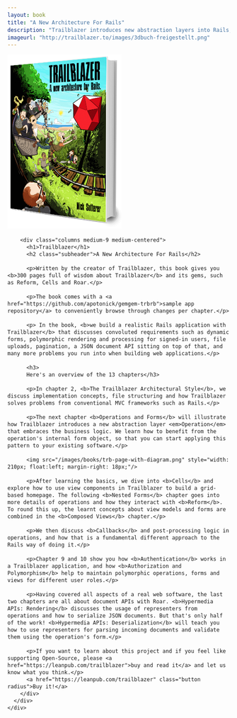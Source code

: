 ```yaml
---
layout: book
title: "A New Architecture For Rails"
description: "Trailblazer introduces new abstraction layers into Rails, gives developers structure and architectural guidance. This book teaches you how."
imageurl: "http://trailblazer.to/images/3dbuch-freigestellt.png"
---
```


<section class="marketing-book book">
  <div class="row">
    <div class="columns">
      <div class="row">
        <div class="columns medium-9 medium-centered">
          <a href="https://leanpub.com/trailblazer">
          <img src="/images/3dbuch-freigestellt.png" />
          </a>
        </div>

        <div class="columns medium-9 medium-centered">
          <h1>Trailblazer</h1>
          <h2 class="subheader">A New Architecture For Rails</h2>

          <p>Written by the creator of Trailblazer, this book gives you <b>300 pages full of wisdom about Trailblazer</b> and its gems, such as Reform, Cells and Roar.</p>

          <p>The book comes with a <a href="https://github.com/apotonick/gemgem-trbrb">sample app repository</a> to conveniently browse through changes per chapter.</p>

          <p> In the book, <b>we build a realistic Rails application with Trailblazer</b> that discusses convoluted requirements such as dynamic forms, polymorphic rendering and processing for signed-in users, file uploads, pagination, a JSON document API sitting on top of that, and many more problems you run into when building web applications.</p>

          <h3>
          Here's an overview of the 13 chapters</h3>

          <p>In chapter 2, <b>The Trailblazer Architectural Style</b>, we discuss implementation concepts, file structuring and how Trailblazer solves problems from conventional MVC frameworks such as Rails.</p>

          <p>The next chapter <b>Operations and Forms</b> will illustrate how Trailblazer introduces a new abstraction layer <em>Operation</em> that embraces the business logic. We learn how to benefit from the operation's internal form object, so that you can start applying this pattern to your existing software.</p>

          <img src="/images/books/trb-page-with-diagram.png" style="width: 210px; float:left; margin-right: 18px;"/>

          <p>After learning the basics, we dive into <b>Cells</b> and explore how to use view components in Trailblazer to build a grid-based homepage. The following <b>Nested Forms</b> chapter goes into more details of operations and how they interact with <b>Reform</b>. To round this up, the learnt concepts about view models and forms are combined in the <b>Composed Views</b> chapter.</p>

          <p>We then discuss <b>Callbacks</b> and post-processing logic in operations, and how that is a fundamental different approach to the Rails way of doing it.</p>

          <p>Chapter 9 and 10 show you how <b>Authentication</b> works in a Trailblazer application, and how <b>Authorization and Polymorphism</b> help to maintain polymorphic operations, forms and views for different user roles.</p>

          <p>Having covered all aspects of a real web software, the last two chapters are all about document APIs with Roar. <b>Hypermedia APIs: Rendering</b> discusses the usage of representers from operations and how to serialize JSON documents. But that's only half of the work! <b>Hypermedia APIs: Deserialization</b> will teach you how to use representers for parsing incoming documents and validate them using the operation's form.</p>

          <p>If you want to learn about this project and if you feel like supporting Open-Source, please <a href="https://leanpub.com/trailblazer">buy and read it</a> and let us know what you think.</p>
          <a href="https://leanpub.com/trailblazer" class="button radius">Buy it!</a>
        </div>
      </div>
    </div>
  </div>
</section>